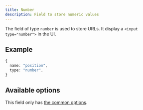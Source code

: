 ```yaml
---
title: Number
description: Field to store numeric values
---
```


The field of type `number` is used to store URLs. It display a
`<input type="number">` in the UI.

## Example

```ts
{
  name: "position",
  type: "number",
}
```

## Available options

This field only has [the common options](./index.md#common-field-options).

